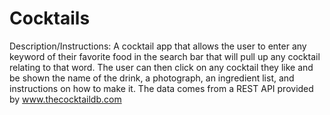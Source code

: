 # Cocktails

Description/Instructions:
A cocktail app that allows the user to enter any keyword of their favorite food in the search bar that will pull up any cocktail relating to that word. The user can then click on any cocktail they like and be shown the name of the drink, a photograph, an ingredient list, and instructions on how to make it. The data comes from a REST API provided by www.thecocktaildb.com
